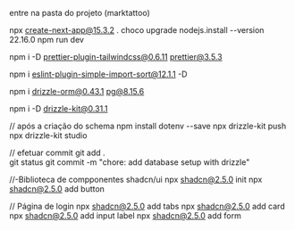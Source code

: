 entre na pasta do projeto (marktattoo)

npx create-next-app@15.3.2 .
choco upgrade nodejs.install --version 22.16.0
npm run dev

npm i -D prettier-plugin-tailwindcss@0.6.11 prettier@3.5.3

npm i eslint-plugin-simple-import-sort@12.1.1 -D

npm i drizzle-orm@0.43.1 pg@8.15.6

npm i -D drizzle-kit@0.31.1

// após a criação do schema
npm install dotenv --save
npx drizzle-kit push
npx drizzle-kit studio

// efetuar commit
git add .  
git status
git commit -m "chore: add database setup with drizzle"

//-Biblioteca de compponentes shadcn/ui
npx shadcn@2.5.0 init
npx shadcn@2.5.0 add button

// Página de login
npx shadcn@2.5.0 add tabs
npx shadcn@2.5.0 add card
npx shadcn@2.5.0 add input label
npx shadcn@2.5.0 add form
